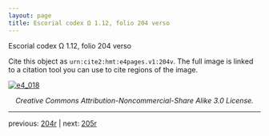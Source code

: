 ```yaml
---
layout: page
title: Escorial codex Ω 1.12, folio 204 verso
---
```


Escorial codex Ω 1.12, folio 204 verso

Cite this object as `urn:cite2:hmt:e4pages.v1:204v`.  The full image is linked to a citation tool you can use to cite regions of the image.

[![e4_018](http://www.homermultitext.org/iipsrv?IIIF=/project/homer/pyramidal/deepzoom/hmt/e4img/2017a/e4_018.tif/full/800,/0/default.jpg)](http://www.homermultitext.org/ict2/?urn=urn:cite2:hmt:e4img.2017a:e4_018) 

<p style="text-align: center; font-style: italic;">Creative Commons Attribution-Noncommercial-Share Alike 3.0 License.</p>

---

previous: [204r](../204r/) | next: [205r](../205r/)
